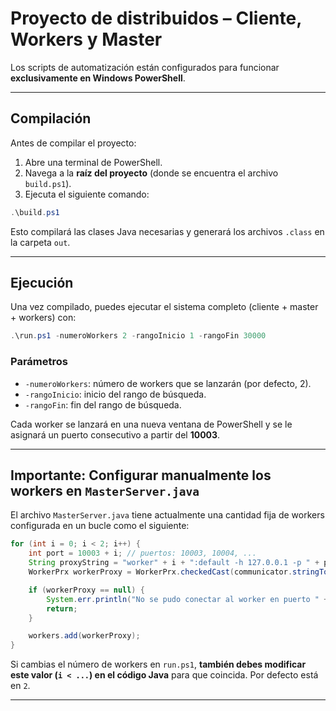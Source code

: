 # Proyecto de distribuidos – Cliente, Workers y Master

Los scripts de automatización están configurados para funcionar **exclusivamente en Windows PowerShell**.  

---

## Compilación

Antes de compilar el proyecto:

1. Abre una terminal de PowerShell.
2. Navega a la **raíz del proyecto** (donde se encuentra el archivo `build.ps1`).
3. Ejecuta el siguiente comando:

```powershell
.\build.ps1
````

Esto compilará las clases Java necesarias y generará los archivos `.class` en la carpeta `out`.

---

## Ejecución

Una vez compilado, puedes ejecutar el sistema completo (cliente + master + workers) con:

```powershell
.\run.ps1 -numeroWorkers 2 -rangoInicio 1 -rangoFin 30000
```

### Parámetros

* `-numeroWorkers`: número de workers que se lanzarán (por defecto, 2).
* `-rangoInicio`: inicio del rango de búsqueda.
* `-rangoFin`: fin del rango de búsqueda.

Cada worker se lanzará en una nueva ventana de PowerShell y se le asignará un puerto consecutivo a partir del **10003**.

---

## Importante: Configurar manualmente los workers en `MasterServer.java`

El archivo `MasterServer.java` tiene actualmente una cantidad fija de workers configurada en un bucle como el siguiente:

```java
for (int i = 0; i < 2; i++) {
    int port = 10003 + i; // puertos: 10003, 10004, ...
    String proxyString = "worker" + i + ":default -h 127.0.0.1 -p " + port;
    WorkerPrx workerProxy = WorkerPrx.checkedCast(communicator.stringToProxy(proxyString));

    if (workerProxy == null) {
        System.err.println("No se pudo conectar al worker en puerto " + port);
        return;
    }

    workers.add(workerProxy);
}
```

Si cambias el número de workers en `run.ps1`, **también debes modificar este valor (`i < ...`) en el código Java** para que coincida.
Por defecto está en `2`.

---
